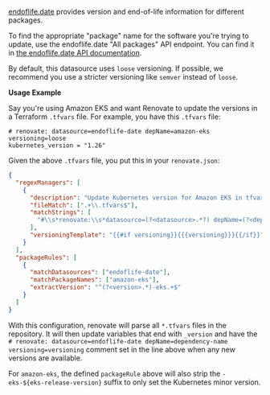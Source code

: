[endoflife.date](https://endoflife.date) provides version and end-of-life information for different packages.

To find the appropriate "package" name for the software you're trying to update, use the endoflife.date "All packages" API endpoint.
You can find it in [the endoflife.date API documentation](https://endoflife.date/docs/api).

By default, this datasource uses `loose` versioning.
If possible, we recommend you use a stricter versioning like `semver` instead of `loose`.

**Usage Example**

Say you're using Amazon EKS and want Renovate to update the versions in a Terraform `.tfvars` file.
For example, you have this `.tfvars` file:

```hcl
# renovate: datasource=endoflife-date depName=amazon-eks versioning=loose
kubernetes_version = "1.26"
```

Given the above `.tfvars` file, you put this in your `renovate.json`:

```json
{
  "regexManagers": [
    {
      "description": "Update Kubernetes version for Amazon EKS in tfvars files",
      "fileMatch": [".+\\.tfvars$"],
      "matchStrings": [
        "#\\s*renovate:\\s*datasource=(?<datasource>.*?) depName=(?<depName>.*?)( versioning=(?<versioning>.*?))?\\s.*?_version\\s*=\\s*\"(?<currentValue>.*)\""
      ],
      "versioningTemplate": "{{#if versioning}}{{{versioning}}}{{/if}}"
    }
  ],
  "packageRules": [
    {
      "matchDatasources": ["endoflife-date"],
      "matchPackageNames": ["amazon-eks"],
      "extractVersion": "^(?<version>.*)-eks.+$"
    }
  ]
}
```

With this configuration, renovate will parse all `*.tfvars` files in the repository. It will then update variables that end with `_version` and have the `# renovate: datasource=endoflife-date depName=dependency-name versioning=versioning` comment set in the line above when any new versions are available.

For `amazon-eks`, the defined `packageRule` above will also strip the `-eks-${eks-release-version}` suffix to only set the Kubernetes minor version.
